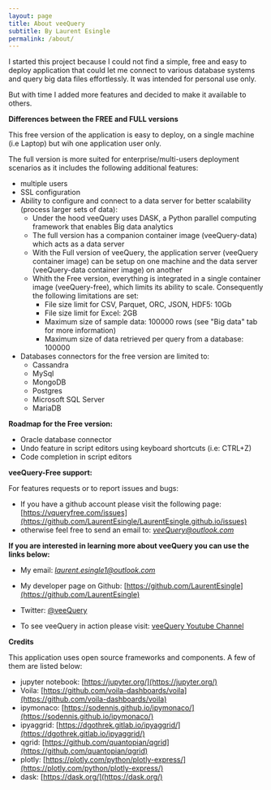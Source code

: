 ```yaml
---
layout: page
title: About veeQuery
subtitle: By Laurent Esingle
permalink: /about/
---
```


I started this project because I could not find a simple, free and easy to deploy application that could let me connect to various database systems and query big data files effortlessly. It was intended for personal use only.

But with time I added more features and decided to make it available to others.

**Differences between the FREE and FULL versions**

This free version of the application is easy to deploy, on a single machine (i.e Laptop) but wih one application user only.

The full version is more suited for enterprise/multi-users deployment scenarios as it includes the following additional features:

- multiple users
- SSL configuration
- Ability to configure and connect to a data server for better scalability (process larger sets of data):
  - Under the hood veeQuery uses DASK, a Python parallel computing framework that enables Big data analytics
  - The full version has a companion container image (veeQuery-data) which acts as a data server
  - With the Full version of veeQuery, the application server (veeQuery container image) can be setup on one machine and the data server (veeQuery-data container image) on another
  - Whith the Free version, everything is integrated in a single container image (veeQuery-free), which limits its ability to scale. Consequently the following limitations are set:
    - File size limit for CSV, Parquet, ORC, JSON, HDF5:  10Gb
    - File size limit for Excel: 2GB
    - Maximum size of sample data:  100000 rows (see "Big data" tab for more information)
    - Maximum size of data retrieved per query from a database: 100000
- Databases connectors for the free version are limited to:
  - Cassandra
  - MySql
  - MongoDB
  - Postgres
  - Microsoft SQL Server
  - MariaDB

**Roadmap for the Free version:**

- Oracle database connector
- Undo feature in script editors using keyboard shortcuts (i.e: CTRL+Z)
- Code completion in script editors

**veeQuery-Free support:**

For features requests or to report issues and bugs:

- If you have a github account please visit the following page: [https://vqueryfree.com/issues](https://github.com/LaurentEsingle/LaurentEsingle.github.io/issues)
- otherwise feel free to send an email to: *veeQuery@outlook.com*

**If you are interested in learning more about veeQuery you can use the links below:**

- My email: *laurent.esingle1@outlook.com*

- My developer page on Github: [https://github.com/LaurentEsingle](https://github.com/LaurentEsingle)

- Twitter: [@veeQuery](https://twitter.com/veeQuery)

- To see veeQuery in action please visit: [veeQuery Youtube Channel](https://www.youtube.com/channel/UCrLNHFgHfw3P0eqKlPLpTwQ)

**Credits**

This application uses open source frameworks and components. A few of them are listed below:

- jupyter notebook:  [https://jupyter.org/](https://jupyter.org/)
- Voila:  [https://github.com/voila-dashboards/voila](https://github.com/voila-dashboards/voila)
- ipymonaco:  [https://sodennis.github.io/ipymonaco/](https://sodennis.github.io/ipymonaco/)
- ipyaggrid:  [https://dgothrek.gitlab.io/ipyaggrid/](https://dgothrek.gitlab.io/ipyaggrid/)
- qgrid:  [https://github.com/quantopian/qgrid](https://github.com/quantopian/qgrid)
- plotly:  [https://plotly.com/python/plotly-express/](https://plotly.com/python/plotly-express/)
- dask:  [https://dask.org/](https://dask.org/)
